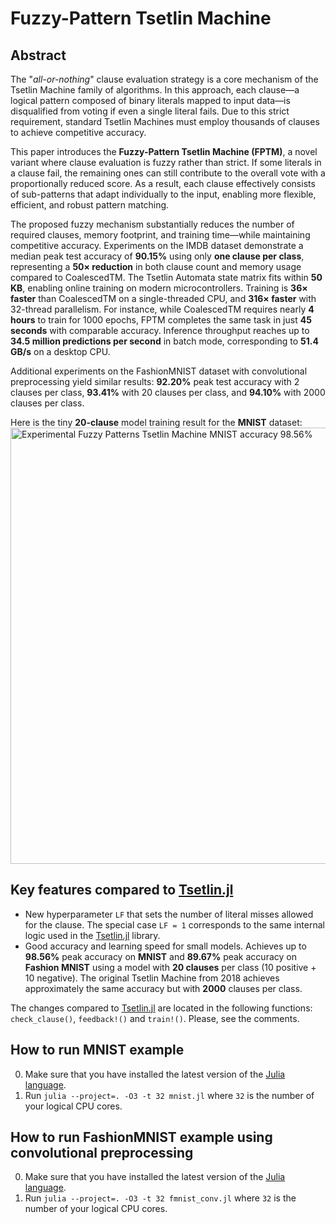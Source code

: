 # Fuzzy-Pattern Tsetlin Machine

Abstract
--------

The "*all-or-nothing*" clause evaluation strategy is a core mechanism of the Tsetlin Machine family of algorithms. In this approach, each clause—a logical pattern composed of binary literals mapped to input data—is disqualified from voting if even a single literal fails. Due to this strict requirement, standard Tsetlin Machines must employ thousands of clauses to achieve competitive accuracy.

This paper introduces the **Fuzzy-Pattern Tsetlin Machine (FPTM)**, a novel variant where clause evaluation is fuzzy rather than strict. If some literals in a clause fail, the remaining ones can still contribute to the overall vote with a proportionally reduced score. As a result, each clause effectively consists of sub-patterns that adapt individually to the input, enabling more flexible, efficient, and robust pattern matching.

The proposed fuzzy mechanism substantially reduces the number of required clauses, memory footprint, and training time—while maintaining competitive accuracy. Experiments on the IMDB dataset demonstrate a median peak test accuracy of **90.15%** using only **one clause per class**, representing a **50× reduction** in both clause count and memory usage compared to CoalescedTM. The Tsetlin Automata state matrix fits within **50 KB**, enabling online training on modern microcontrollers. Training is **36× faster** than CoalescedTM on a single-threaded CPU, and **316× faster** with 32-thread parallelism. For instance, while CoalescedTM requires nearly **4 hours** to train for 1000 epochs, FPTM completes the same task in just **45 seconds** with comparable accuracy.
Inference throughput reaches up to **34.5 million predictions per second** in batch mode, corresponding to **51.4 GB/s** on a desktop CPU.

Additional experiments on the FashionMNIST dataset with convolutional preprocessing yield similar results: **92.20%** peak test accuracy with 2 clauses per class, **93.41%** with 20 clauses per class, and **94.10%** with 2000 clauses per class.

Here is the tiny **20-clause** model training result for the **MNIST** dataset:
<img width="698" alt="Experimental Fuzzy Patterns Tsetlin Machine MNIST accuracy 98.56%" src="https://github.com/user-attachments/assets/05768a26-036a-40ce-b548-95925e96a01d">

Key features compared to [Tsetlin.jl](https://github.com/BooBSD/Tsetlin.jl)
---------------------------------------------------------------------------

  - New hyperparameter `LF` that sets the number of literal misses allowed for the clause. The special case `LF = 1` corresponds to the same internal logic used in the [Tsetlin.jl](https://github.com/BooBSD/Tsetlin.jl) library.
  - Good accuracy and learning speed for small models. Achieves up to **98.56%** peak accuracy on **MNIST** and **89.67%** peak accuracy on **Fashion MNIST** using a model with **20 clauses** per class (10 positive + 10 negative). The original Tsetlin Machine from 2018 achieves approximately the same accuracy but with **2000** clauses per class.

The changes compared to [Tsetlin.jl](https://github.com/BooBSD/Tsetlin.jl) are located in the following functions: `check_clause()`, `feedback!()` and `train!()`.
Please, see the comments.

How to run MNIST example
------------------------

0. Make sure that you have installed the latest version of the [Julia language](https://julialang.org/downloads/).
1. Run `julia --project=. -O3 -t 32 mnist.jl` where `32` is the number of your logical CPU cores.

How to run FashionMNIST example using convolutional preprocessing
-----------------------------------------------------------------

0. Make sure that you have installed the latest version of the [Julia language](https://julialang.org/downloads/).
1. Run `julia --project=. -O3 -t 32 fmnist_conv.jl` where `32` is the number of your logical CPU cores.
